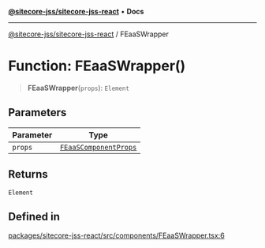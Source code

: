 [**@sitecore-jss/sitecore-jss-react**](../README.md) • **Docs**

***

[@sitecore-jss/sitecore-jss-react](../README.md) / FEaaSWrapper

# Function: FEaaSWrapper()

> **FEaaSWrapper**(`props`): `Element`

## Parameters

| Parameter | Type |
| ------ | ------ |
| `props` | [`FEaaSComponentProps`](../type-aliases/FEaaSComponentProps.md) |

## Returns

`Element`

## Defined in

[packages/sitecore-jss-react/src/components/FEaaSWrapper.tsx:6](https://github.com/Sitecore/jss/blob/d56062542bc79b861e80260c109b6674c65ef288/packages/sitecore-jss-react/src/components/FEaaSWrapper.tsx#L6)
